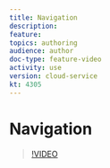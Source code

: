 ```yaml
---
title: Navigation
description: 
feature: 
topics: authoring
audience: author
doc-type: feature-video
activity: use
version: cloud-service
kt: 4305
---
```


# Navigation

>[!VIDEO](https://video.tv.adobe.com/v/32046/?quality=12&learn=on&hidetitle=true)
